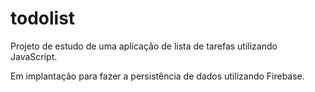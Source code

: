 # todolist
Projeto de estudo de uma aplicação de lista de tarefas utilizando JavaScript.

Em implantação para fazer a persistência de dados utilizando Firebase.
